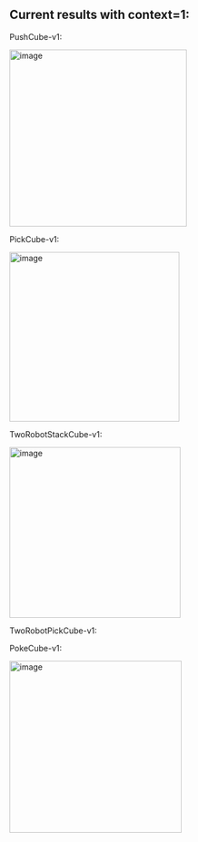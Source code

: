 ## Current results with context=1: 

PushCube-v1:

<img width="312" alt="image" src="https://github.com/user-attachments/assets/431fd1e9-8066-4afd-b244-6f38ea999ae2" />


PickCube-v1:

<img width="299" alt="image" src="https://github.com/user-attachments/assets/2767d3c0-de25-4abf-b43c-5ab5c8334771" />


TwoRobotStackCube-v1:

<img width="301" alt="image" src="https://github.com/user-attachments/assets/f9766dd7-765b-4162-a1a5-b65c4d8eee50" />

TwoRobotPickCube-v1:



PokeCube-v1:

<img width="303" alt="image" src="https://github.com/user-attachments/assets/aa63a9f5-8fc4-4863-9a10-c2e6b2a184ac" />
